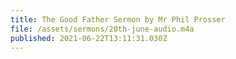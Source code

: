 ```yaml
---
title: The Good Father Sermon by Mr Phil Prosser
file: /assets/sermons/20th-june-audio.m4a
published: 2021-06-22T13:11:31.030Z
---
```


